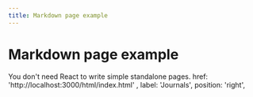 ```yaml
---
title: Markdown page example
---
```


# Markdown page example

You don't need React to write simple standalone pages.
href: 'http://localhost:3000/html/index.html'
,
              label: 'Journals',
              position: 'right',